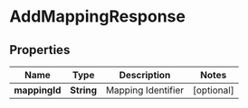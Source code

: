 

# AddMappingResponse


## Properties

| Name | Type | Description | Notes |
|------------ | ------------- | ------------- | -------------|
|**mappingId** | **String** | Mapping Identifier |  [optional] |



